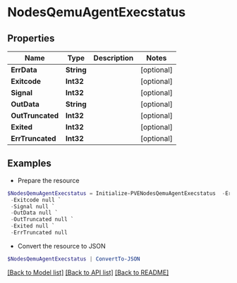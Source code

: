 # NodesQemuAgentExecstatus
## Properties

Name | Type | Description | Notes
------------ | ------------- | ------------- | -------------
**ErrData** | **String** |  | [optional] 
**Exitcode** | **Int32** |  | [optional] 
**Signal** | **Int32** |  | [optional] 
**OutData** | **String** |  | [optional] 
**OutTruncated** | **Int32** |  | [optional] 
**Exited** | **Int32** |  | [optional] 
**ErrTruncated** | **Int32** |  | [optional] 

## Examples

- Prepare the resource
```powershell
$NodesQemuAgentExecstatus = Initialize-PVENodesQemuAgentExecstatus  -ErrData null `
 -Exitcode null `
 -Signal null `
 -OutData null `
 -OutTruncated null `
 -Exited null `
 -ErrTruncated null
```

- Convert the resource to JSON
```powershell
$NodesQemuAgentExecstatus | ConvertTo-JSON
```

[[Back to Model list]](../README.md#documentation-for-models) [[Back to API list]](../README.md#documentation-for-api-endpoints) [[Back to README]](../README.md)

